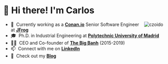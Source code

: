 <h1 align="left"> 👋 Hi there! I'm Carlos</h1>

<a>
  <img src="https://github-readme-stats.vercel.app/api?username=czoido&show_icons=true&bg_color=FDFEFE&text_color=34495E&title_color=1B4F72&icon_color=2E86C1&include_all_commits=true&count_private=true" alt="czoido" align="right" />
</a>

- 🔭 &nbsp;Currently working as a **[Conan.io]** Senior Software Engineer at **[JFrog]**
- 🎓 &nbsp;Ph.D. in Industrial Engineering at **[Polytechnic University of Madrid]**
- 👨‍🍳 &nbsp;CEO and Co-founder of **[The Big Banh]** (2015-2019)
- 📫 &nbsp;Connect with me on **[LinkedIn]**
- 📝 &nbsp;Check out my **[Blog]**

<!-- links -->

[Conan.io]: https://github.com/conan-io "Conan Github Home"
[JFrog]: https://jfrog.com/ "JFrog Home"
[Polytechnic University of Madrid]: https://www.upm.es/ "Polytechnic University of Madrid Home"
[The Big Banh]: http://www.thebigbanh.com/ "The Big Banh"
[LinkedIn]: https://www.linkedin.com/in/czoido/ "Carlos Zoido LinkedIn"
[Blog]: https://czoido.github.io/ "Carlos Zoido Blog"
